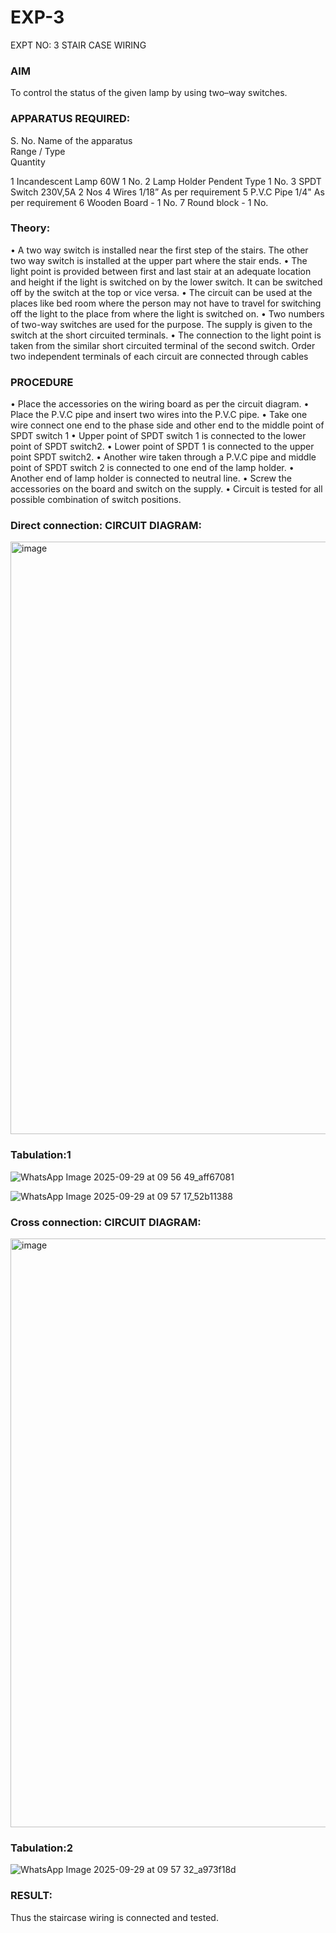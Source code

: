# EXP-3
EXPT NO: 3				STAIR CASE WIRING                     

 
### AIM
 To control the status of the given lamp by using two–way switches. 
### APPARATUS REQUIRED:

S. No.
Name of the apparatus	
Range / Type	
Quantity

1	Incandescent Lamp	60W	1 No.
2	Lamp Holder	Pendent Type	1 No.
3	SPDT Switch	230V,5A	2 Nos
4	Wires	1/18”	As per requirement
5	P.V.C Pipe	1/4"	As per requirement
6	Wooden Board	-	1 No.
7	Round block	-	1 No.


### Theory:
•	A two way switch is installed near the first step of the stairs. The other two way switch is installed at the upper part where the stair ends.
•	The light point is provided between first and last stair at an adequate location and height if the light is switched on by the lower switch. It can be switched off by the switch at the top or vice versa.
•	The circuit can be used at the places like bed room where the person may  not  have  to  travel for switching off the light to the place from where the light is switched on.
•	Two  numbers  of  two-way  switches  are  used  for  the  purpose.  The supply is given to the switch at the short circuited terminals.
•	The  connection  to  the  light  point  is  taken  from  the  similar  short circuited  terminal  of  the   second  switch.   Order  two  independent terminals of each circuit are connected through  cables 
### PROCEDURE
•  Place the accessories on the wiring board as per the circuit diagram.
•  Place the P.V.C pipe and insert two wires into the P.V.C pipe.
•	Take one wire connect one end to the phase side and other end to the middle point of SPDT switch 1
•  Upper point of SPDT switch 1 is connected to the lower point of SPDT
switch2.
•  Lower point of SPDT 1 is connected to the upper point SPDT switch2.
•	Another wire taken through a P.V.C pipe and middle point of SPDT switch 2 is connected to one end of the lamp holder.
•  Another end of lamp holder is connected to neutral line.
•  Screw the accessories on the board and switch on the supply.
•  Circuit is tested for all possible combination of switch positions.


### Direct connection: CIRCUIT DIAGRAM: 
<img width="1641" height="948" alt="image" src="https://github.com/user-attachments/assets/a3d24fb5-8adc-470a-8157-3d29f0998fbb" />

### Tabulation:1
![WhatsApp Image 2025-09-29 at 09 56 49_aff67081](https://github.com/user-attachments/assets/71085dad-8ed3-42c8-8388-7f2c4df03705)

![WhatsApp Image 2025-09-29 at 09 57 17_52b11388](https://github.com/user-attachments/assets/486f89e5-c949-4199-b4fc-29739cea6809)

### Cross connection: CIRCUIT DIAGRAM:
<img width="1644" height="942" alt="image" src="https://github.com/user-attachments/assets/1c20ee25-d7cb-4a3c-bf04-6093b90afea0" />

### Tabulation:2

![WhatsApp Image 2025-09-29 at 09 57 32_a973f18d](https://github.com/user-attachments/assets/8d93a143-456a-4738-b733-f3efdc442b49)


### RESULT:
Thus the staircase wiring is connected and tested.
